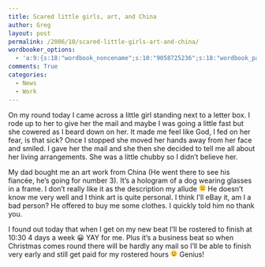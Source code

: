 ```yaml
---
title: Scared little girls, art, and China
author: Greg
layout: post
permalink: /2006/10/scared-little-girls-art-and-china/
wordbooker_options:
  - 'a:9:{s:18:"wordbook_noncename";s:10:"9058725236";s:18:"wordbook_page_post";s:4:"-100";s:18:"wordbook_orandpage";s:1:"2";s:23:"wordbook_default_author";s:1:"2";s:23:"wordbook_extract_length";s:3:"256";s:19:"wordbook_actionlink";s:3:"300";s:18:"wordbook_attribute";s:31:"Posted a new post on their blog";s:29:"wordbooker_status_update_text";s:35:": New blog post :  %title% - %link%";s:20:"wordbook_comment_get";s:2:"on";}'
comments: True
categories:
  - News
  - Work
---
```

On my round today I came across a little girl standing next to a letter box. I rode up to her to give her the mail and maybe I was going a little fast but she cowered as I beard down on her. It made me feel like God, I fed on her fear, is that sick? Once I stopped she moved her hands away from her face and smiled. I gave her the mail and she then she decided to tell me all about her living arrangements. She was a little chubby so I didn’t believe her.

My dad bought me an art work from China (He went there to see his fiancée, he’s going for number 3). It’s a hologram of a dog wearing glasses in a frame. I don’t really like it as the description my allude <img src="/wp-content/smilies/frownie.png" alt=":(" class="wp-smiley" style="height: 1em; max-height: 1em;" /> He doesn’t know me very well and I think art is quite personal. I think I’ll eBay it, am I a bad person? He offered to buy me some clothes. I quickly told him no thank you.

I found out today that when I get on my new beat I&#8217;ll be rostered to finish at 10:30 4 days a week 😀 YAY for me. Plus it&#8217;s a business beat so when Christmas comes round there will be hardly any mail so I&#8217;ll be able to finish very early and still get paid for my rostered hours <img src="/wp-content/smilies/simple-smile.png" alt=":)" class="wp-smiley" style="height: 1em; max-height: 1em;" /> Genius!